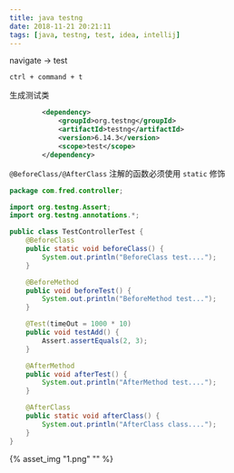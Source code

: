 ```yaml
---
title: java testng
date: 2018-11-21 20:21:11
tags: [java, testng, test, idea, intellij]
---
```


navigate -> test

`ctrl + command + t`

生成测试类

<!--more-->

```xml
        <dependency>
            <groupId>org.testng</groupId>
            <artifactId>testng</artifactId>
            <version>6.14.3</version>
            <scope>test</scope>
        </dependency>
```

`@BeforeClass/@AfterClass` 注解的函数必须使用 `static` 修饰

```java
package com.fred.controller;

import org.testng.Assert;
import org.testng.annotations.*;

public class TestControllerTest {
    @BeforeClass
    public static void beforeClass() {
        System.out.println("BeforeClass test....");
    }

    @BeforeMethod
    public void beforeTest() {
        System.out.println("BeforeMethod test...");
    }

    @Test(timeOut = 1000 * 10)
    public void testAdd() {
        Assert.assertEquals(2, 3);
    }

    @AfterMethod
    public void afterTest() {
        System.out.println("AfterMethod test....");
    }

    @AfterClass
    public static void afterClass() {
        System.out.println("AfterClass class....");
    }
}
```

{% asset_img "1.png" "" %}
